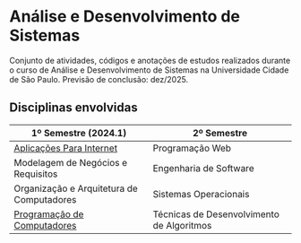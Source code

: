 # Análise e Desenvolvimento de Sistemas
Conjunto de atividades, códigos e anotações de estudos realizados durante o curso de Análise e Desenvolvimento de Sistemas na Universidade Cidade de São Paulo.
Previsão de conclusão: dez/2025.

## Disciplinas envolvidas
| 1º Semestre (2024.1) | 2º Semestre |
|----------------------|-------------|
| [Aplicações Para Internet](https://github.com/sousakai/analise-dev-sis-unicid/tree/master/2024-1/app-web)| Programação Web |
| Modelagem de Negócios e Requisitos | Engenharia de Software |
| Organização e Arquitetura de Computadores | Sistemas Operacionais |
| [Programação de Computadores](https://github.com/sousakai/analise-dev-sis-unicid/tree/master/2024-1/pro-computadores) | Técnicas de Desenvolvimento de Algoritmos |
